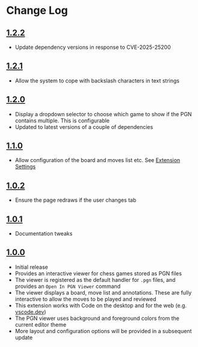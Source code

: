 # Change Log

## [1.2.2]

- Update dependency versions in response to CVE-2025-25200

## [1.2.1]

- Allow the system to cope with backslash characters in text strings 

## [1.2.0]

- Display a dropdown selector to choose which game to show if the PGN contains multiple. This is configurable
- Updated to latest versions of a couple of dependencies

## [1.1.0]

- Allow configuration of the board and moves list etc. See [Extension Settings](README.md#extension-settings)

## [1.0.2]

- Ensure the page redraws if the user changes tab

## [1.0.1]

- Documentation tweaks

## [1.0.0]

- Initial release
- Provides an interactive viewer for chess games stored as PGN files
- The viewer is registered as the default handler for `.pgn` files, and provides an `Open In PGN Viewer` command
- The viewer displays a board, move list and annotations. These are fully interactive to allow the moves to be played and reviewed
- This extension works with Code on the desktop and for the web (e.g. [vscode.dev](https://vscode.dev))
- The PGN viewer uses background and foreground colors from the current editor theme
- More layout and configuration options will be provided in a subsequent update

[1.2.2]: https://github.com/Motivesoft/vscode-pgn-viewer/releases/tag/v1.2.2
[1.2.1]: https://github.com/Motivesoft/vscode-pgn-viewer/releases/tag/v1.2.1
[1.2.0]: https://github.com/Motivesoft/vscode-pgn-viewer/releases/tag/v1.2.0
[1.1.0]: https://github.com/Motivesoft/vscode-pgn-viewer/releases/tag/v1.1.0
[1.0.2]: https://github.com/Motivesoft/vscode-pgn-viewer/releases/tag/v1.0.2
[1.0.1]: https://github.com/Motivesoft/vscode-pgn-viewer/releases/tag/v1.0.1
[1.0.0]: https://github.com/Motivesoft/vscode-pgn-viewer/releases/tag/v1.0.0
